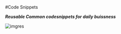 #Code Snippets 

***Reusable Common codesnippets for daily buissness***

![imgres](https://cloud.githubusercontent.com/assets/11815871/19674938/b7f09c48-9a8b-11e6-8ba9-34e02f17cbbd.jpg)
